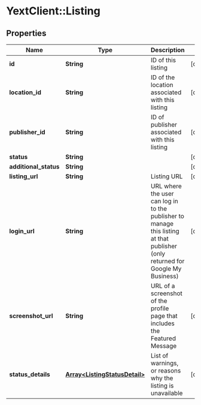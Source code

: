# YextClient::Listing

## Properties
Name | Type | Description | Notes
------------ | ------------- | ------------- | -------------
**id** | **String** | ID of this listing | [optional] 
**location_id** | **String** | ID of the location associated with this listing | [optional] 
**publisher_id** | **String** | ID of publisher associated with this listing  | [optional] 
**status** | **String** |  | [optional] 
**additional_status** | **String** |  | [optional] 
**listing_url** | **String** | Listing URL | [optional] 
**login_url** | **String** | URL where the user can log in to the publisher to manage this listing at that publisher (only returned for Google My Business) | [optional] 
**screenshot_url** | **String** | URL of a screenshot of the profile page that includes the Featured Message | [optional] 
**status_details** | [**Array&lt;ListingStatusDetail&gt;**](ListingStatusDetail.md) | List of warnings, or reasons why the listing is unavailable | [optional] 



